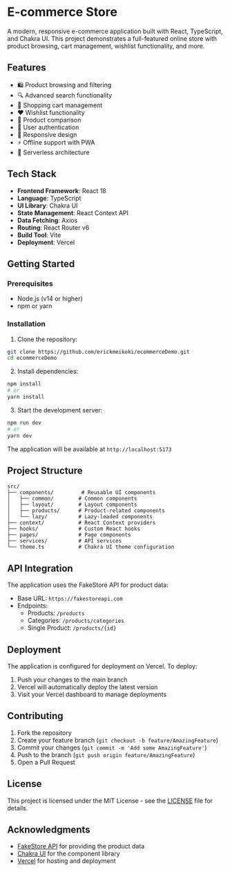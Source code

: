 # E-commerce Store

A modern, responsive e-commerce application built with React, TypeScript, and Chakra UI. This project demonstrates a full-featured online store with product browsing, cart management, wishlist functionality, and more.

## Features

- 🛍️ Product browsing and filtering
- 🔍 Advanced search functionality
- 🛒 Shopping cart management
- ❤️ Wishlist functionality
- 🔄 Product comparison
- 👤 User authentication
- 📱 Responsive design
- ⚡ Offline support with PWA
- 🚀 Serverless architecture

## Tech Stack

- **Frontend Framework**: React 18
- **Language**: TypeScript
- **UI Library**: Chakra UI
- **State Management**: React Context API
- **Data Fetching**: Axios
- **Routing**: React Router v6
- **Build Tool**: Vite
- **Deployment**: Vercel

## Getting Started

### Prerequisites

- Node.js (v14 or higher)
- npm or yarn

### Installation

1. Clone the repository:

```bash
git clone https://github.com/erickmeikoki/ecommerceDemo.git
cd ecommerceDemo
```

2. Install dependencies:

```bash
npm install
# or
yarn install
```

3. Start the development server:

```bash
npm run dev
# or
yarn dev
```

The application will be available at `http://localhost:5173`

## Project Structure

```
src/
├── components/         # Reusable UI components
│   ├── common/        # Common components
│   ├── layout/        # Layout components
│   ├── products/      # Product-related components
│   └── lazy/          # Lazy-loaded components
├── context/           # React Context providers
├── hooks/             # Custom React hooks
├── pages/             # Page components
├── services/          # API services
└── theme.ts           # Chakra UI theme configuration
```

## API Integration

The application uses the FakeStore API for product data:

- Base URL: `https://fakestoreapi.com`
- Endpoints:
  - Products: `/products`
  - Categories: `/products/categories`
  - Single Product: `/products/{id}`

## Deployment

The application is configured for deployment on Vercel. To deploy:

1. Push your changes to the main branch
2. Vercel will automatically deploy the latest version
3. Visit your Vercel dashboard to manage deployments

## Contributing

1. Fork the repository
2. Create your feature branch (`git checkout -b feature/AmazingFeature`)
3. Commit your changes (`git commit -m 'Add some AmazingFeature'`)
4. Push to the branch (`git push origin feature/AmazingFeature`)
5. Open a Pull Request

## License

This project is licensed under the MIT License - see the [LICENSE](LICENSE) file for details.

## Acknowledgments

- [FakeStore API](https://fakestoreapi.com) for providing the product data
- [Chakra UI](https://chakra-ui.com) for the component library
- [Vercel](https://vercel.com) for hosting and deployment
